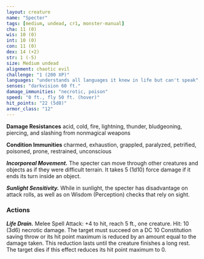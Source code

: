 ```yaml
---
layout: creature
name: "Specter"
tags: [medium, undead, cr1, monster-manual]
cha: 11 (0)
wis: 10 (0)
int: 10 (0)
con: 11 (0)
dex: 14 (+2)
str: 1 (-5)
size: Medium undead
alignment: chaotic evil
challenge: "1 (200 XP)"
languages: "understands all languages it knew in life but can't speak"
senses: "darkvision 60 ft."
damage_immunities: "necrotic, poison"
speed: "0 ft., fly 50 ft. (hover)"
hit_points: "22 (5d8)"
armor_class: "12"
---
```


**Damage Resistances** acid, cold, fire, lightning, thunder, bludgeoning, piercing, and slashing from nonmagical weapons

**Condition Immunities** charmed, exhaustion, grappled, paralyzed, petrified, poisoned, prone, restrained, unconscious

***Incorporeal Movement.*** The specter can move through other creatures and objects as if they were difficult terrain. It takes 5 (1d10) force damage if it ends its turn inside an object.

***Sunlight Sensitivity.*** While in sunlight, the specter has disadvantage on attack rolls, as well as on Wisdom (Perception) checks that rely on sight.

### Actions

***Life Drain.*** Melee Spell Attack: +4 to hit, reach 5 ft., one creature. Hit: 10 (3d6) necrotic damage. The target must succeed on a DC 10 Constitution saving throw or its hit point maximum is reduced by an amount equal to the damage taken. This reduction lasts until the creature finishes a long rest. The target dies if this effect reduces its hit point maximum to 0.
